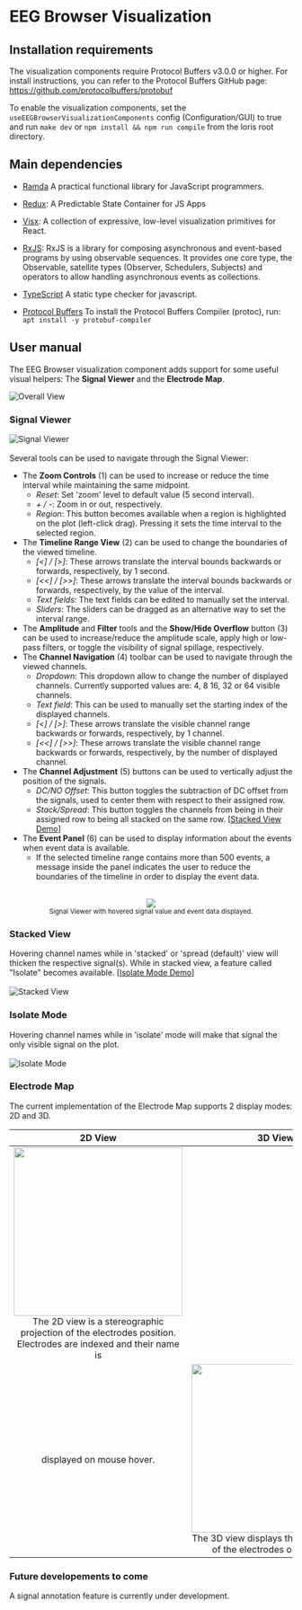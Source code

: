 # EEG Browser Visualization

## Installation requirements

The visualization components require Protocol Buffers v3.0.0 or higher.
For install instructions, you can refer to the Protocol Buffers GitHub page: https://github.com/protocolbuffers/protobuf

To enable the visualization components, set the `useEEGBrowserVisualizationComponents` config (Configuration/GUI) to true and run `make dev` or `npm install && npm run compile` from the loris root directory.


## Main dependencies
- [Ramda](https://ramdajs.com)
A practical functional library for JavaScript programmers.

- [Redux](https://redux.js.org):
A Predictable State Container for JS Apps

- [Visx](https://airbnb.io/visx):
A collection of expressive, low-level visualization primitives for React.

- [RxJS](https://rxjs-dev.firebaseapp.com/guide/overview):
RxJS is a library for composing asynchronous and event-based programs by using observable sequences. 
It provides one core type, the Observable, satellite types (Observer, Schedulers, Subjects) and operators to allow handling asynchronous events as collections.

- [TypeScript](https://www.typescriptlang.org)
A static type checker for javascript.

- [Protocol Buffers](https://developers.google.com/protocol-buffers)
To install the Protocol Buffers Compiler (protoc), run:
`apt install -y protobuf-compiler`


## <a name="user-manual"></a> User manual

The EEG Browser visualization component adds support for some useful visual helpers: The **Signal Viewer** and the **Electrode Map**.

![Overall View](https://images.loris.ca/eeg-browser/overall-view.png)

### Signal Viewer
![Signal Viewer](https://images.loris.ca/eeg-browser/signal-values-details.png) <br/><br/>
Several tools can be used to navigate through the Signal Viewer:
 - The **Zoom Controls** (1) can be used to increase or reduce the time interval while maintaining the same midpoint.
   - *Reset*: Set 'zoom' level to default value (5 second interval).
   - *+ / -*: Zoom in or out, respectively.
   - *Region*: This button becomes available when a region is highlighted on the plot (left-click drag). Pressing it sets the time interval to the selected region.
 - The **Timeline Range View** (2) can be used to change the boundaries of the viewed timeline.
   - *[<] / [>]*: These arrows translate the interval bounds backwards or forwards, respectively, by 1 second.
   - *[<<] / [>>]*: These arrows translate the interval bounds backwards or forwards, respectively, by the value of the interval.
   - *Text fields*: The text fields can be edited to manually set the interval.
   - *Sliders*: The sliders can be dragged as an alternative way to set the interval range.
 - The **Amplitude** and **Filter** tools and the **Show/Hide Overflow** button (3) can be used to increase/reduce the amplitude scale, apply high or low-pass filters, or toggle the visibility of signal spillage, respectively.
 - The **Channel Navigation** (4) toolbar can be used to navigate through the viewed channels.
   - *Dropdown*: This dropdown allow to change the number of displayed channels. Currently supported values are: 4, 8 16, 32 or 64 visible channels.
   - *Text field*: This can be used to manually set the starting index of the displayed channels.
   - *[<] / [>]*: These arrows translate the visible channel range backwards or forwards, respectively, by 1 channel.
   - *[<<] / [>>]*: These arrows translate the visible channel range backwards or forwards, respectively, by the number of displayed channel.
 - The **Channel Adjustment** (5) buttons can be used to vertically adjust the position of the signals.
   - *DC/NO Offset*: This button toggles the subtraction of DC offset from the signals, used to center them with respect to their assigned row.
   - *Stack/Spread*: This button toggles the channels from being in their assigned row to being all stacked on the same row. [[Stacked View Demo](#stacked-view)]
 - The **Event Panel** (6) can be used to display information about the events when event data is available.
   - If the selected timeline range contains more than 500 events, a message inside the panel indicates the user to reduce the boundaries of the timeline in order to display the event data.
<br/><br/>
<p style="text-align: center;">
  <img width src="https://images.loris.ca/eeg-browser/signal-values.png"/><br/>
  <sub>Signal Viewer with hovered signal value and event data displayed.</sub>
</p>


### Stacked View
Hovering channel names while in 'stacked' or 'spread (default)' view will thicken the respective signal(s). While in stacked view, a feature called "Isolate" becomes available. [[Isolate Mode Demo](#isolate-mode)]
<br/><br/>![Stacked View](https://images.loris.ca/eeg-browser/signal-stacked.png) <br/>


### Isolate Mode
Hovering channel names while in 'isolate' mode will make that signal the only visible signal on the plot.
<br/><br/>![Isolate Mode](https://images.loris.ca/eeg-browser/signal-isolated.png) <br/>


### Electrode Map 
The current implementation of the Electrode Map supports 2 display modes: 2D and 3D.

| 2D View | 3D View |
|:-------------------------:|:-------------------------:|
|<img width="300" src="https://images.loris.ca/eeg-browser/electrodes-2d-hover.png"/><br/> The 2D view is a stereographic projection of the electrodes position. Electrodes are indexed and their name is 
displayed on mouse hover.  | <img width="300" src="https://images.loris.ca/eeg-browser/electrodes-3d.png" /><br/> The 3D view displays the exact position of the electrodes on the brain. |


### Future developements to come
A signal annotation feature is currently under development.



